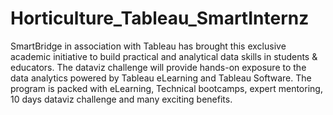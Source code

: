 # Horticulture_Tableau_SmartInternz
SmartBridge in association with Tableau has brought this exclusive academic initiative to build practical and analytical data skills in students &amp; educators. The dataviz challenge will provide hands-on exposure to the data analytics powered by Tableau eLearning and Tableau Software. The program is packed with eLearning, Technical bootcamps, expert mentoring, 10 days dataviz challenge and many exciting benefits.
